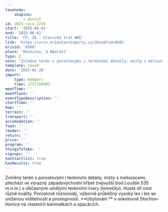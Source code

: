 ```yaml
---
taxonomy:
    skupina:
        - dorost
id: 2025-race_2235
start: '2025-06-01'
end: '2025-06-01'
title: 'ČP, ŽA - klasická trať WRE'
link: 'https://oris.orientacnisporty.cz/Zavod?id=8501'
orisid: '8500'
place: 'Řevničov, U Nádraží'
type: Z
note: "Zvlněný terén s porostovými i terénními detaily, místy s melioracemi, přechází ve výrazný\r\nzápadovýchodní hřbet (nejvyšší bod Louštín 535 m.n.m.) s občasnými umělými terénními\r\ntvary (lomečky). Hustá síť cest různé kvality. Porostově různorodý, výborně průběžný\r\nvysoký les i les se sníženou viditelností a prostupností.\r\n**Ubytování ** v sokolovně Stochov-Honice na vlastních karimatkách a spacácích."
template: zavod
date: '2025-01-20'
import:
    type: members
    time: 1737359407
meetTime: ''
meetPlace: ''
eventTypeDescription: ''
startTime: ''
map: ''
terrain: ''
transport: ''
accomodation: ''
food: ''
leader: ''
return: ''
price: ''
program: ''
thingsToTake: ''
signups: ''
hasStartlist: true
hasResults: true
---
```


Zvlněný terén s porostovými i terénními detaily, místy s melioracemi, přechází ve výrazný
západovýchodní hřbet (nejvyšší bod Louštín 535 m.n.m.) s občasnými umělými terénními
tvary (lomečky). Hustá síť cest různé kvality. Porostově různorodý, výborně průběžný
vysoký les i les se sníženou viditelností a prostupností.
**Ubytování ** v sokolovně Stochov-Honice na vlastních karimatkách a spacácích.
